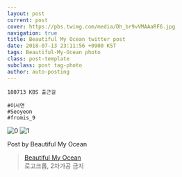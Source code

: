 ```yaml
---
layout: post
current: post
cover: https://pbs.twimg.com/media/Dh_br9vVMAAaRF6.jpg
navigation: true
title: Beautiful My Ocean twitter post
date: 2018-07-13 23:11:56 +0900 KST
tags: Beautiful-My-Ocean photo
class: post-template
subclass: post tag-photo
author: auto-posting
---
```


```  
180713 KBS 출근길  
  
#이서연  
#Seoyeon  
#fromis_9  

```

![0](https://pbs.twimg.com/media/Dh_bqalUEAEDlp3.jpg)
![1](https://pbs.twimg.com/media/Dh_br9vVMAAaRF6.jpg)


Post by Beautiful My Ocean

> [Beautiful My Ocean](https://twitter.com/BMO_fromis)  
  로고크롭, 2차가공 금지